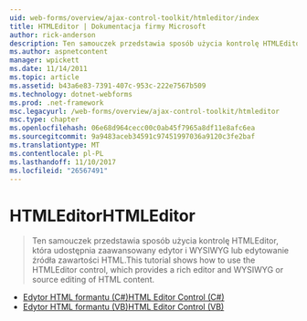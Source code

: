 ```yaml
---
uid: web-forms/overview/ajax-control-toolkit/htmleditor/index
title: HTMLEditor | Dokumentacja firmy Microsoft
author: rick-anderson
description: Ten samouczek przedstawia sposób użycia kontrolę HTMLEditor, która udostępnia zaawansowany edytor i WYSIWYG lub edytowanie źródła zawartości HTML.
ms.author: aspnetcontent
manager: wpickett
ms.date: 11/14/2011
ms.topic: article
ms.assetid: b43a6e83-7391-407c-953c-222e7567b509
ms.technology: dotnet-webforms
ms.prod: .net-framework
msc.legacyurl: /web-forms/overview/ajax-control-toolkit/htmleditor
msc.type: chapter
ms.openlocfilehash: 06e68d964cecc00c0ab45f7965a8df11e8afc6ea
ms.sourcegitcommit: 9a9483aceb34591c97451997036a9120c3fe2baf
ms.translationtype: MT
ms.contentlocale: pl-PL
ms.lasthandoff: 11/10/2017
ms.locfileid: "26567491"
---
```

<a name="htmleditor"></a><span data-ttu-id="98a27-103">HTMLEditor</span><span class="sxs-lookup"><span data-stu-id="98a27-103">HTMLEditor</span></span>
====================
> <span data-ttu-id="98a27-104">Ten samouczek przedstawia sposób użycia kontrolę HTMLEditor, która udostępnia zaawansowany edytor i WYSIWYG lub edytowanie źródła zawartości HTML.</span><span class="sxs-lookup"><span data-stu-id="98a27-104">This tutorial shows how to use the HTMLEditor control, which provides a rich editor and WYSIWYG or source editing of HTML content.</span></span>


- [<span data-ttu-id="98a27-105">Edytor HTML formantu (C#)</span><span class="sxs-lookup"><span data-stu-id="98a27-105">HTML Editor Control (C#)</span></span>](how-do-i-use-the-html-editor-control-cs.md)
- [<span data-ttu-id="98a27-106">Edytor HTML formantu (VB)</span><span class="sxs-lookup"><span data-stu-id="98a27-106">HTML Editor Control (VB)</span></span>](how-do-i-use-the-html-editor-control-vb.md)
